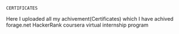                                                                        CERTIFICATES
Here I uploaded all my achivement(Certificates) which I have achived
forage.net
HackerRank
coursera
virtual internship program
